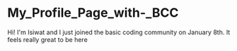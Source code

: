 # My_Profile_Page_with-_BCC
Hi! I'm Isiwat and I just joined the basic coding community on January 8th. It feels really great to be here
